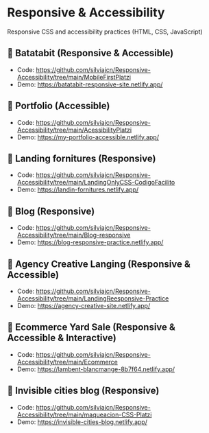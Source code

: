 # Responsive & Accessibility

Responsive CSS and accessibility practices (HTML, CSS, JavaScript)

## 📂 Batatabit (Responsive & Accessible)

- Code: https://github.com/silviajcn/Responsive-Accessibility/tree/main/MobileFirstPlatzi
- Demo: https://batatabit-responsive-site.netlify.app/

## 📂 Portfolio (Accessible) 

- Code: https://github.com/silviajcn/Responsive-Accessibility/tree/main/AcessibilityPlatzi
- Demo:  https://my-portfolio-accessible.netlify.app/

## 📂 Landing fornitures (Responsive)

- Code: https://github.com/silviajcn/Responsive-Accessibility/tree/main/LandingOnlyCSS-CodigoFacilito
- Demo: https://landin-fornitures.netlify.app/

## 📂 Blog (Responsive)

- Code: https://github.com/silviajcn/Responsive-Accessibility/tree/main/Blog-responsive
- Demo: https://blog-responsive-practice.netlify.app/

## 📂 Agency Creative Langing (Responsive & Accessible)

- Code: https://github.com/silviajcn/Responsive-Accessibility/tree/main/LandingReesponsive-Practice
- Demo: https://agency-creative-site.netlify.app/

## 📂 Ecommerce Yard Sale (Responsive & Accessible & Interactive)

- Code: https://github.com/silviajcn/Responsive-Accessibility/tree/main/Ecommerce
- Demo: https://lambent-blancmange-8b7f64.netlify.app/

## 📂 Invisible cities blog (Responsive)
- Code: https://github.com/silviajcn/Responsive-Accessibility/tree/main/maqueacion-CSS-Platzi
- Demo: https://invisible-cities-blog.netlify.app/